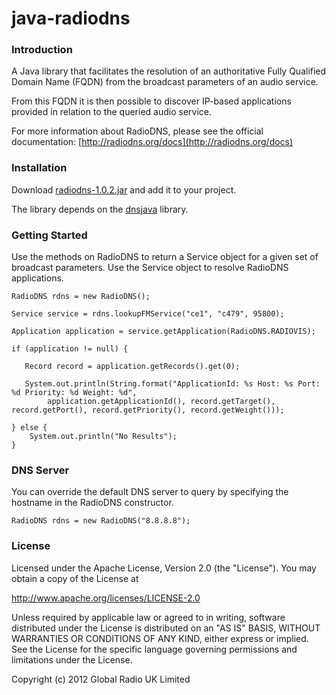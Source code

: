java-radiodns
=============

### Introduction

A Java library that facilitates the resolution of an authoritative Fully Qualified Domain Name (FQDN) from the broadcast parameters of an audio service.

From this FQDN it is then possible to discover IP-based applications provided in relation to the queried audio service.

For more information about RadioDNS, please see the official documentation: [http://radiodns.org/docs](http://radiodns.org/docs)


### Installation

Download [radiodns-1.0.2.jar](https://github.com/radiodns/java-radiodns/downloads) and add it to your project.

The library depends on the [dnsjava](http://www.dnsjava.org/) library.


### Getting Started

Use the methods on RadioDNS to return a Service object for a given set of broadcast parameters. Use the Service object to resolve RadioDNS applications.

    RadioDNS rdns = new RadioDNS();
    
    Service service = rdns.lookupFMService("ce1", "c479", 95800);

    Application application = service.getApplication(RadioDNS.RADIOVIS);

	if (application != null) {
	 
	   Record record = application.getRecords().get(0);

	   System.out.println(String.format("ApplicationId: %s Host: %s Port: %d Priority: %d Weight: %d",
	        application.getApplicationId(), record.getTarget(), record.getPort(), record.getPriority(), record.getWeight()));

	} else {
		System.out.println("No Results");
	}

### DNS Server

You can override the default DNS server to query by specifying the hostname in the RadioDNS constructor.

    RadioDNS rdns = new RadioDNS("8.8.8.8");
    
### License

Licensed under the Apache License, Version 2.0 (the "License").
You may obtain a copy of the License at

  http://www.apache.org/licenses/LICENSE-2.0

Unless required by applicable law or agreed to in writing, software
distributed under the License is distributed on an "AS IS" BASIS,
WITHOUT WARRANTIES OR CONDITIONS OF ANY KIND, either express or implied.    
See the License for the specific language governing permissions and 
limitations under the License.

Copyright (c) 2012 Global Radio UK Limited